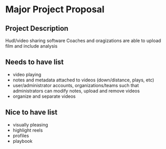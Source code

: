 # Major Project Proposal

## Project Description
Hudl/video sharing software
Coaches and oragizations are able to upload film and include analysis

## Needs to have list
 - video playing
 - notes and metadata attached to videos (down/distance, plays, etc)
 - user/administrator accounts, organizations/teams such that administrators can modify notes, upload and remove videos
 - organize and separate videos

## Nice to have list
 - visually pleasing
 - highlight reels
 - profiles
 - playbook
